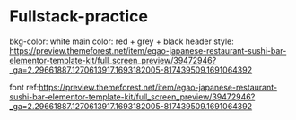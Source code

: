 # Fullstack-practice

bkg-color: white
main color: red + grey + black
header style: https://preview.themeforest.net/item/egao-japanese-restaurant-sushi-bar-elementor-template-kit/full_screen_preview/39472946?_ga=2.29661887.1270613917.1693182005-817439509.1691064392

font ref:https://preview.themeforest.net/item/egao-japanese-restaurant-sushi-bar-elementor-template-kit/full_screen_preview/39472946?_ga=2.29661887.1270613917.1693182005-817439509.1691064392
